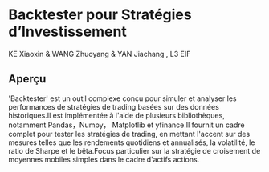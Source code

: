 # Backtester pour Stratégies d’Investissement
KE Xiaoxin & WANG Zhuoyang & YAN Jiachang , L3 EIF

## Aperçu
'Backtester' est un outil complexe conçu pour simuler et analyser les performances de stratégies de trading basées sur des données historiques.Il est implémentée à l'aide de plusieurs bibliothèques, notamment Pandas，Numpy， Matplotlib et yfinance.Il fournit un cadre complet pour tester les stratégies de trading, en mettant l'accent sur des mesures telles que les rendements quotidiens et annualisés, la volatilité, le ratio de Sharpe et le bêta.Focus particulier sur la stratégie de croisement de moyennes mobiles simples dans le cadre d'actifs actions.



